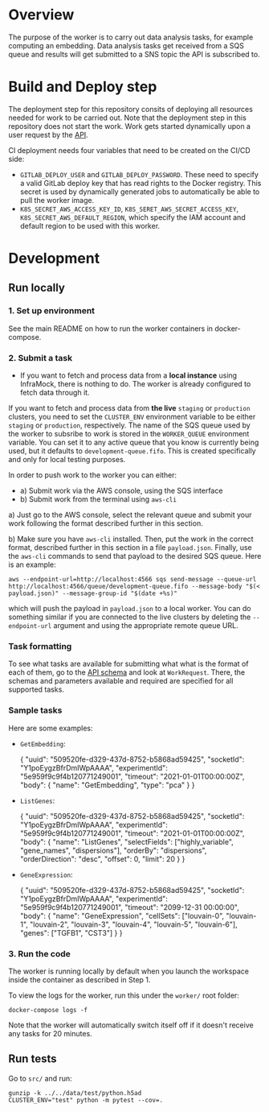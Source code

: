 # Overview
The purpose of the worker is to carry out data analysis tasks, for example computing an embedding. Data analysis tasks get received from a SQS queue and results will get submitted to a SNS topic the API is subscribed to.


# Build and Deploy step
The deployment step for this repository consits of deploying all resources needed for work to be carried out. Note that the deployment step in this repository does not start the work. Work gets started dynamically upon a user request by the [API](https://github.com/biomage-ltd/api).

CI deployment needs four variables that need to be created on the CI/CD side:

* `GITLAB_DEPLOY_USER` and `GITLAB_DEPLOY_PASSWORD`. These need to specify a valid GitLab deploy key that has read rights to the Docker registry. This secret is used by dynamically generated jobs to automatically be able to pull the worker image.
* `K8S_SECRET_AWS_ACCESS_KEY_ID`, `K8S_SERET_AWS_SECRET_ACCESS_KEY`, `K8S_SECRET_AWS_DEFAULT_REGION`, which specify the IAM account and default region to be used with this worker.

# Development

## Run locally

### 1. Set up environment

See the main README on how to run the worker containers in docker-compose.

### 2. Submit a task
* If you want to fetch and process data from a **local instance** using InfraMock, there is nothing to do. The worker is
already configured to fetch data through it.

If you want to fetch and process data from **the live** `staging` or `production` clusters, you need to set
the `CLUSTER_ENV` environment variable to be either `staging` or `production`, respectively. The name of the SQS queue used
by the worker to subsribe to work is stored in the `WORKER_QUEUE` environment variable. You can set it to any active queue
that you know is currently being used, but it defaults to `development-queue.fifo`. This is created specifically and only
for local testing purposes.

In order to push work to the worker you can either:
* a) Submit work via the AWS console, using the SQS interface
* b) Submit work from the terminal using `aws-cli`

a) Just go to the AWS console, select the relevant queue and submit your work following the format described further in this section.

b) Make sure you have `aws-cli` installed. Then, put the work in the correct format, described further in this section in 
a file `payload.json`. Finally, use the `aws-cli` commands to send that payload to the desired SQS queue.
Here is an example:

    aws --endpoint-url=http://localhost:4566 sqs send-message --queue-url http://localhost:4566/queue/development-queue.fifo --message-body "$(< payload.json)" --message-group-id "$(date +%s)"

which will push the payload in `payload.json` to a local worker. You can do something similar if you are connected to the
live clusters by deleting the `--endpoint-url` argument and using the appropriate remote queue URL.

### Task formatting
To see what tasks are available for submitting what what is the format of each of them, go to the [API schema](https://github.com/biomage-ltd/api/blob/master/src/specs/api.yaml) and look at
`WorkRequest`. There, the schemas and parameters available and required are specified for all supported tasks.

### Sample tasks
Here are some examples:

* `GetEmbedding`:

    {
        "uuid": "509520fe-d329-437d-8752-b5868ad59425",
        "socketId": "Y1poEygzBfrDmIWpAAAA",
        "experimentId": "5e959f9c9f4b120771249001",
        "timeout": "2021-01-01T00:00:00Z",
        "body": {
            "name": "GetEmbedding",
            "type": "pca"
        }
    }

* `ListGenes`:

    {
        "uuid": "509520fe-d329-437d-8752-b5868ad59425",
        "socketId": "Y1poEygzBfrDmIWpAAAA",
        "experimentId": "5e959f9c9f4b120771249001",
        "timeout": "2021-01-01T00:00:00Z",
        "body": {
            "name": "ListGenes",
            "selectFields": ["highly_variable", "gene_names", "dispersions"],
            <!-- "geneNamesFilter": "%IN%", add this to filter results so only gene_names that contain IN in their names appear -->
            "orderBy": "dispersions",
            "orderDirection": "desc",
            "offset": 0,
            "limit": 20
        }
    }

* `GeneExpression`:

    {
        "uuid": "509520fe-d329-437d-8752-b5868ad59425",
        "socketId": "Y1poEygzBfrDmIWpAAAA",
        "experimentId": "5e959f9c9f4b120771249001",
        "timeout": "2099-12-31 00:00:00",
        "body": {
            "name": "GeneExpression",
            "cellSets": ["louvain-0", "louvain-1", "louvain-2", "louvain-3", "louvain-4", "louvain-5", "louvain-6"],
            "genes": ["TGFB1", "CST3"]
        }
    }

### 3. Run the code
The worker is running locally by default when you launch the workspace inside the container as described in Step 1.

To view the logs for the worker, run this under the `worker/` root folder:

    docker-compose logs -f

Note that the worker will automatically switch itself off if it doesn't receive any tasks for 20 minutes.

## Run tests
Go to `src/` and run:

    gunzip -k ../../data/test/python.h5ad
    CLUSTER_ENV="test" python -m pytest --cov=.